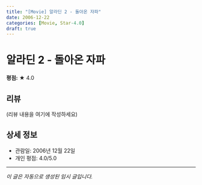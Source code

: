 ```yaml
---
title: "[Movie] 알라딘 2 - 돌아온 자파"
date: 2006-12-22
categories: [Movie, Star-4.0]
draft: true
---
```


# 알라딘 2 - 돌아온 자파

**평점:** ★ 4.0

## 리뷰

(리뷰 내용을 여기에 작성하세요)

## 상세 정보

- 관람일: 2006년 12월 22일
- 개인 평점: 4.0/5.0

---

*이 글은 자동으로 생성된 임시 글입니다.*
